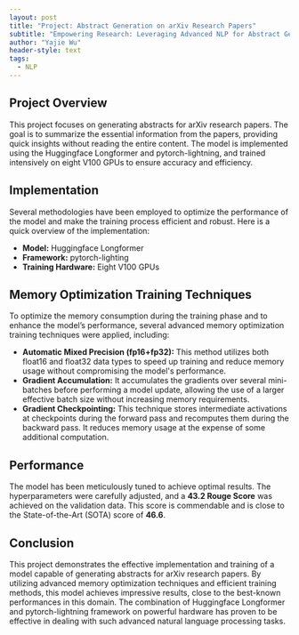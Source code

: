 ```yaml
---
layout: post
title: "Project: Abstract Generation on arXiv Research Papers"
subtitle: "Empowering Research: Leveraging Advanced NLP for Abstract Generation"
author: "Yajie Wu"
header-style: text
tags:
  - NLP
---
```


## Project Overview
This project focuses on generating abstracts for arXiv research papers. The goal is to summarize the essential information from the papers, providing quick insights without reading the entire content. The model is implemented using the Huggingface Longformer and pytorch-lightning, and trained intensively on eight V100 GPUs to ensure accuracy and efficiency.

## Implementation
Several methodologies have been employed to optimize the performance of the model and make the training process efficient and robust. Here is a quick overview of the implementation:
* **Model:** Huggingface Longformer
* **Framework:** pytorch-lighting
* **Training Hardware:** Eight V100 GPUs

## Memory Optimization Training Techniques
To optimize the memory consumption during the training phase and to enhance the model’s performance, several advanced memory optimization training techniques were applied, including:
* **Automatic Mixed Precision (fp16+fp32):** This method utilizes both float16 and float32 data types to speed up training and reduce memory usage without compromising the model's performance.
* **Gradient Accumulation:** It accumulates the gradients over several mini-batches before performing a model update, allowing the use of a larger effective batch size without increasing memory requirements.
* **Gradient Checkpointing:** This technique stores intermediate activations at checkpoints during the forward pass and recomputes them during the backward pass. It reduces memory usage at the expense of some additional computation.

## Performance
The model has been meticulously tuned to achieve optimal results. The hyperparameters were carefully adjusted, and a **43.2 Rouge Score** was achieved on the validation data. This score is commendable and is close to the State-of-the-Art (SOTA) score of **46.6**.

## Conclusion
This project demonstrates the effective implementation and training of a model capable of generating abstracts for arXiv research papers. By utilizing advanced memory optimization techniques and efficient training methods, this model achieves impressive results, close to the best-known performances in this domain. The combination of Huggingface Longformer and pytorch-lightning framework on powerful hardware has proven to be effective in dealing with such advanced natural language processing tasks.
